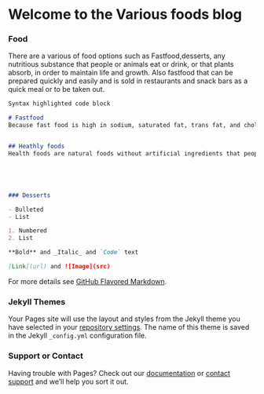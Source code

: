 # Welcome to the Various foods blog


### Food

 There are a various of food options such as Fastfood,desserts, any nutritious substance that people or animals eat or drink, 
 or that plants absorb, in order to maintain life and growth.
 Also fastfood that can be prepared quickly and easily and is sold in restaurants and snack bars as a quick meal or to be taken out.

```markdown
Syntax highlighted code block

# Fastfood
Because fast food is high in sodium, saturated fat, trans fat, and cholesterol, it isn't something you should eat often. Eating too much over a long period of time can lead to health problems such as high blood pressure, heart disease, and obesity.


## Heathly foods
Health foods are natural foods without artificial ingredients that people believe are good for health.





### Desserts

- Bulleted
- List

1. Numbered
2. List

**Bold** and _Italic_ and `Code` text

[Link](url) and ![Image](src)
```

For more details see [GitHub Flavored Markdown](https://guides.github.com/features/mastering-markdown/).

### Jekyll Themes

Your Pages site will use the layout and styles from the Jekyll theme you have selected in your [repository settings](https://github.com/Mango567/The_mango_eat_blog/settings). The name of this theme is saved in the Jekyll `_config.yml` configuration file.

### Support or Contact

Having trouble with Pages? Check out our [documentation](https://help.github.com/categories/github-pages-basics/) or [contact support](https://github.com/contact) and we’ll help you sort it out.
